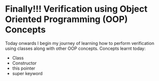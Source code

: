 # Finally!!! Verification using Object Oriented Programming (OOP) Concepts
Today onwards I begin my journey of learning how to perform verification using classes along with other OOP concepts.
Concepts learnt today:
* Class
* Constructor
* this pointer
* super keyword